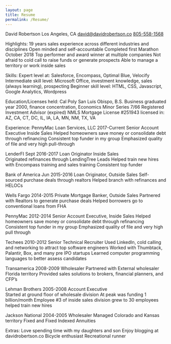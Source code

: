 ```yaml
---
layout: page
title: Resume
permalink: /Resume/
---
```

David Robertson
Los Angeles, CA
[david@davidrobertson.co](mailto:david@davidrobertson.co)
<a href="tel:8055581568">805-558-1568</a>

Highlights:
19 years sales experience across different industries and disciplines
Open minded and self-accountable
Completed first Marathon October 2018
Top performer and award winner at multiple companies
Not afraid to cold call to raise funds or generate prospects
Able to manage a territory or work inside sales

Skills:
Expert level at: Salesforce, Encompass, Optimal Blue, Velocify
Intermediate skill level: Microsoft Office, investment knowledge, sales (always learning), prospecting
Beginner skill level: HTML, CSS, Javascript, Google Analytics, Wordpress

Education/Licenses held:
Cal Poly San Luis Obispo, B.S. Business graduated year 2000, finance concentration, Economics Minor
Series 7/66 Registered Investment Advisor (expired)
NMLS Mortgage License #251943 licensed in: AZ, CA, CT, DC, IL, IA, LA, MN, NM, TX, VA

Experience:
PennyMac Loan Services, LLC								                                 2017-Current
Senior Account Executive Inside Sales
Helped homeowners save money or consolidate debt through refinancing
Consistent top funder in my group
Emphasized quality of file and very high pull-through

LenderFI												Sept 2016-2017
Loan Originator	Inside Sales						
Originated refinances through LendingTree Leads
Helped train new hires with Encompass training and sales training
Consistent top funder

Bank of America				  					  		  Jun 2015-2016
Loan Originator, Outside Sales
Self-sourced purchase deals through realtors
Helped branch with refinances and HELOCs

Wells Fargo										        	 	         2014-2015
Private Mortgage Banker, Outside Sales 
Partnered with Realtors to generate purchase deals
Helped borrowers go to conventional loans from FHA

PennyMac									              	         		         2012-2014
Senior Account Executive, Inside Sales
Helped homeowners save money or consolidate debt through refinancing
Consistent top funder in my group
Emphasized quality of file and very high pull through

Techees										         		         2010-2012
Senior Technical Recruiter
Used LinkedIn, cold calling and networking to attract top software engineers
Worked with Thumbtack, Palantir, Box, and many pre IPO startups
Learned computer programming languages to better assess candidates

Transamerica										         		         2008-2009
Wholesaler
Partnered with External wholesaler Florida territory
Provided sales solutions to brokers, financial planners, and CFP’s

Lehman Brothers									         		         2005-2008
Account Executive						
Started at ground floor of wholesale division
At peak was funding 1 billion/month
Employee #3 of inside sales division grew to 30 employees helped train new hires

Jackson National						 			         		         2004-2005
Wholesaler
Managed Colorado and Kansas territory
Fixed and Fixed Indexed Annuities

Extras:
Love spending time with my daughters and son
Enjoy blogging at davidrobertson.co
Bicycle enthusiast
Recreational runner




